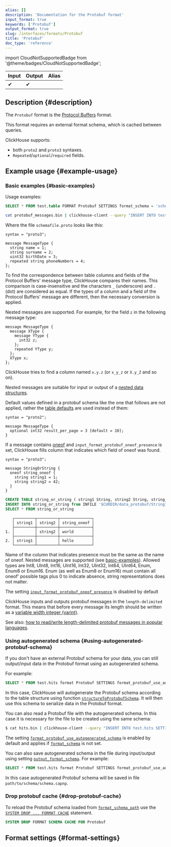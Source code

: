 ```yaml
---
alias: []
description: 'Documentation for the Protobuf format'
input_format: true
keywords: ['Protobuf']
output_format: true
slug: /interfaces/formats/Protobuf
title: 'Protobuf'
doc_type: 'reference'
---
```


import CloudNotSupportedBadge from '@theme/badges/CloudNotSupportedBadge';

<CloudNotSupportedBadge/>

| Input | Output | Alias |
|-------|--------|-------|
| ✔     | ✔      |       |

## Description {#description}

The `Protobuf` format is the [Protocol Buffers](https://protobuf.dev/) format.

This format requires an external format schema, which is cached between queries.

ClickHouse supports:
- both `proto2` and `proto3` syntaxes.
- `Repeated`/`optional`/`required` fields.

## Example usage {#example-usage}

### Basic examples {#basic-examples}

Usage examples:

```sql
SELECT * FROM test.table FORMAT Protobuf SETTINGS format_schema = 'schemafile:MessageType'
```

```bash
cat protobuf_messages.bin | clickhouse-client --query "INSERT INTO test.table SETTINGS format_schema='schemafile:MessageType' FORMAT Protobuf"
```

Where the file `schemafile.proto` looks like this:

```capnp
syntax = "proto3";

message MessageType {
  string name = 1;
  string surname = 2;
  uint32 birthDate = 3;
  repeated string phoneNumbers = 4;
};
```

To find the correspondence between table columns and fields of the Protocol Buffers' message type, ClickHouse compares their names.
This comparison is case-insensitive and the characters `_` (underscore) and `.` (dot) are considered as equal.
If the types of a column and a field of the Protocol Buffers' message are different, then the necessary conversion is applied.

Nested messages are supported. For example, for the field `z` in the following message type:

```capnp
message MessageType {
  message XType {
    message YType {
      int32 z;
    };
    repeated YType y;
  };
  XType x;
};
```

ClickHouse tries to find a column named `x.y.z` (or `x_y_z` or `X.y_Z` and so on).

Nested messages are suitable for input or output of a [nested data structures](/sql-reference/data-types/nested-data-structures/index.md).

Default values defined in a protobuf schema like the one that follows are not applied, rather the [table defaults](/sql-reference/statements/create/table#default_values) are used instead of them:

```capnp
syntax = "proto2";

message MessageType {
  optional int32 result_per_page = 3 [default = 10];
}
```

If a message contains [oneof](https://protobuf.dev/programming-guides/proto3/#oneof) and `input_format_protobuf_oneof_presence` is set, ClickHouse fills column that indicates which field of oneof was found.

```capnp
syntax = "proto3";

message StringOrString {
  oneof string_oneof {
    string string1 = 1;
    string string2 = 42;
  }
}
```

```sql
CREATE TABLE string_or_string ( string1 String, string2 String, string_oneof Enum('no'=0, 'hello' = 1, 'world' = 42))  Engine=MergeTree ORDER BY tuple();
INSERT INTO string_or_string from INFILE '$CURDIR/data_protobuf/String1' SETTINGS format_schema='$SCHEMADIR/string_or_string.proto:StringOrString' FORMAT ProtobufSingle;
SELECT * FROM string_or_string
```

```text
   ┌─────────┬─────────┬──────────────┐
   │ string1 │ string2 │ string_oneof │
   ├─────────┼─────────┼──────────────┤
1. │         │ string2 │ world        │
   ├─────────┼─────────┼──────────────┤
2. │ string1 │         │ hello        │
   └─────────┴─────────┴──────────────┘

```
Name of the column that indicates presence must be the same as the name of oneof. Nested messages are supported (see  [basic-examples](#basic-examples)).
Allowed types are Int8, UInt8, Int16, UInt16, Int32, UInt32, Int64, UInt64, Enum, Enum8 or Enum16.
Enum (as well as Enum8 or Enum16) must contain all oneof' possible tags plus 0 to indicate absence, string representations does not matter.

The setting [`input_format_protobuf_oneof_presence`](/operations/settings/settings-formats.md#input_format_protobuf_oneof_presence) is disabled by default

ClickHouse inputs and outputs protobuf messages in the `length-delimited` format.
This means that before every message its length should be written as a [variable width integer (varint)](https://developers.google.com/protocol-buffers/docs/encoding#varints).

See also: [how to read/write length-delimited protobuf messages in popular languages](https://cwiki.apache.org/confluence/display/GEODE/Delimiting+Protobuf+Messages).

### Using autogenerated schema {#using-autogenerated-protobuf-schema}

If you don't have an external Protobuf schema for your data, you can still output/input data in the Protobuf format using an autogenerated schema.

For example:

```sql
SELECT * FROM test.hits format Protobuf SETTINGS format_protobuf_use_autogenerated_schema=1
```

In this case, ClickHouse will autogenerate the Protobuf schema according to the table structure using function [`structureToProtobufSchema`](/sql-reference/functions/other-functions.md#structure_to_protobuf_schema).
It will then use this schema to serialize data in the Protobuf format.

You can also read a Protobuf file with the autogenerated schema. In this case it is necessary for the file to be created using the same schema:

```bash
$ cat hits.bin | clickhouse-client --query "INSERT INTO test.hits SETTINGS format_protobuf_use_autogenerated_schema=1 FORMAT Protobuf"
```

The setting [`format_protobuf_use_autogenerated_schema`](/operations/settings/settings-formats.md#format_protobuf_use_autogenerated_schema) is enabled by default and applies if [`format_schema`](/operations/settings/formats#format_schema) is not set.

You can also save autogenerated schema in the file during input/output using setting [`output_format_schema`](/operations/settings/formats#output_format_schema). For example:

```sql
SELECT * FROM test.hits format Protobuf SETTINGS format_protobuf_use_autogenerated_schema=1, output_format_schema='path/to/schema/schema.proto'
```
In this case autogenerated Protobuf schema will be saved in file `path/to/schema/schema.capnp`.

### Drop protobuf cache {#drop-protobuf-cache}

To reload the Protobuf schema loaded from [`format_schema_path`](/operations/server-configuration-parameters/settings.md/#format_schema_path) use the [`SYSTEM DROP ... FORMAT CACHE`](/sql-reference/statements/system.md/#system-drop-schema-format) statement.

```sql
SYSTEM DROP FORMAT SCHEMA CACHE FOR Protobuf
```

## Format settings {#format-settings}
